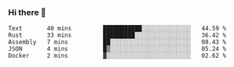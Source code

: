 ### Hi there 👋

<!--
**berkus/berkus** is a ✨ _special_ ✨ repository because its `README.md` (this file) appears on your GitHub profile.

Here are some ideas to get you started:

- 🔭 I’m currently working on ...
- 🌱 I’m currently learning ...
- 👯 I’m looking to collaborate on ...
- 🤔 I’m looking for help with ...
- 💬 Ask me about ...
- 📫 How to reach me: ...
- 😄 Pronouns: ...
- ⚡ Fun fact: ...
-->

<!--START_SECTION:waka-->
```text
Text       40 mins         ███████████░░░░░░░░░░░░░░   44.59 % 
Rust       33 mins         █████████░░░░░░░░░░░░░░░░   36.42 % 
Assembly   7 mins          ██░░░░░░░░░░░░░░░░░░░░░░░   08.43 % 
JSON       4 mins          █▒░░░░░░░░░░░░░░░░░░░░░░░   05.24 % 
Docker     2 mins          ▓░░░░░░░░░░░░░░░░░░░░░░░░   02.62 % 
```
<!--END_SECTION:waka-->
